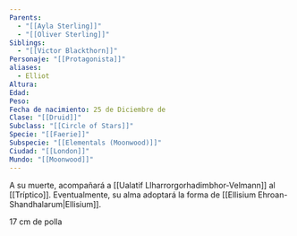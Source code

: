 ```yaml
---
Parents:
  - "[[Ayla Sterling]]"
  - "[[Oliver Sterling]]"
Siblings:
  - "[[Victor Blackthorn]]"
Personaje: "[[Protagonista]]"
aliases:
  - Elliot
Altura:
Edad:
Peso:
Fecha de nacimiento: 25 de Diciembre de
Clase: "[[Druid]]"
Subclass: "[[Circle of Stars]]"
Specie: "[[Faerie]]"
Subspecie: "[[Elementals (Moonwood)]]"
Ciudad: "[[London]]"
Mundo: "[[Moonwood]]"
---
```

A su muerte, acompañará a [[Ualatif Llharrorgorhadimbhor-Velmann]] al [[Tríptico]]. Eventualmente, su alma adoptará la forma de [[Ellisium Ehroan-Shandhalarum|Ellisium]].

17 cm de polla